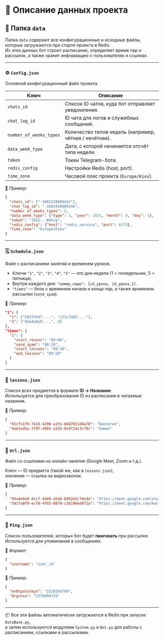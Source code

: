 # 📘 Описание данных проекта

## 📂 Папка `data`

Папка `data` содержит все конфигурационные и исходные файлы, которые загружаются при старте проекта в Redis.  
Из этих данных бот строит расписание, определяет время пар и рассылок, а также хранит информацию о пользователях и ссылках.

---

### ⚙️ `Config.json`
Основной конфигурационный файл проекта.

| Ключ | Описание |
|------|-----------|
| `chats_id` | Список ID чатов, куда бот отправляет уведомления. |
| `chat_log_id` | ID чата для логов и служебных сообщений. |
| `number_of_weeks_types` | Количество типов недель (например, чётная / нечётная). |
| `data_week_type` | Дата, с которой начинается отсчёт типа недели. |
| `token` | Токен Telegram-бота. |
| `redis_config` | Настройки Redis (host, port). |
| `time_zone` | Часовой пояс проекта (`Europe/Kiev`). |

📄 *Пример:*
```json
{
  "chats_id": ["-1002228889442"],
  "chat_log_id": "-1002419689146",
  "number_of_weeks_types": 2,
  "data_week_type": {"type": 1, "year": 2025, "month": 9, "day": 1},
  "token": "7652...Wdhzg",
  "redis_config": {"host": "redis_service", "port": 6379},
  "time_zone": "Europe/Kiev"
}
```

---

### 🗓️ `Schedule.json`
Файл с расписанием занятий и временем уроков.

- Ключи `"1"`, `"2"`, `"3"`, `"4"`, `"5"` — это дни недели (1 = понедельник, 5 = пятница).  
- Внутри каждого дня: `"номер_пары": [id_урока, id_урока_2]`.  
- `"times"` — блок с временем начала и конца пар, а также временем рассылки (`send_spam`).

📄 *Пример:*
```json
"1": {
  "1": ["b915fb47-...", "c21c7dd5-..."],
  "2": ["94a4e0a9-...", 0]
},
"times": {
  "1": {
    "start_recess": "08:00",
    "send_spam": "08:28",
    "start_lessons": "08:30",
    "end_lessons": "09:50"
  }
}
```

---

### 📘 `lessons.json`
Список всех предметов в формате **ID → Название**.  
Используется для преобразования ID из расписания в читаемые названия.

📄 *Пример:*
```json
{
  "b5cfe1f9-7416-4290-a1fe-b687011d4a78": "Биология",
  "4a62ad5a-7f97-49b5-a193-8c9724c3c79c": "Химия"
}
```

---

### 🔗 `Url.json`
Файл со ссылками на онлайн-занятия (Google Meet, Zoom и т.д.).

Ключ — ID предмета (такой же, как в `lessons.json`),  
значение — ссылка на видеозвонок.

📄 *Пример:*
```json
{
  "94a4e0a9-dccf-4d48-a54d-b092e5c74eda": "https://meet.google.com/znu-moir-atb",
  "541fa0f9-ecf8-4f03-8870-c16190ed872a": "https://meet.google.com/kwt-xdbj-kdq"
}
```

---

### 👥 `Ping.json`
Список пользователей, которых бот будет **пинговать** при рассылке.  
Используется для упоминаний в сообщениях.

📄 *Формат:*
```json
{
  "username": "user_id"
}
```

📄 *Пример:*
```json
{
  "en0tpalaskyn": "1528266799",
  "Argrosa": "5376094724"
}
```

---

📦 Все эти файлы автоматически загружаются в Redis при запуске `DataBase.py`,  
а затем используются модулями `System.py` и `Bot.py` для работы с расписанием, ссылками и рассылками.
